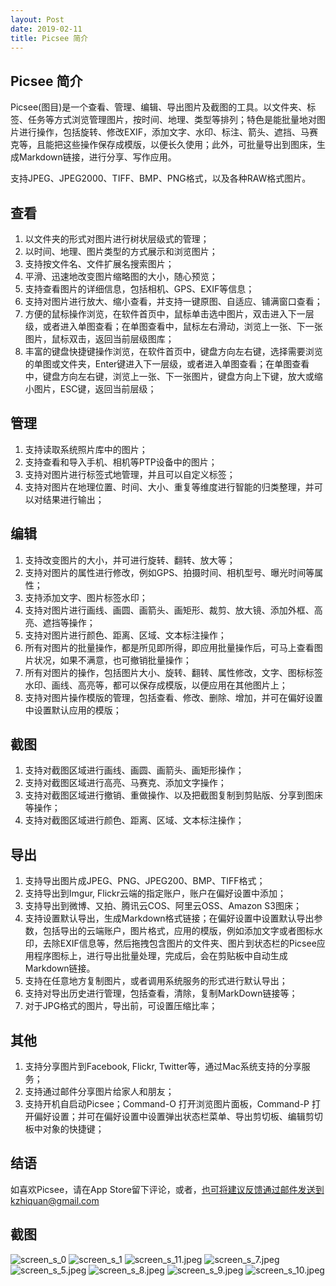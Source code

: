 ```yaml
---
layout: Post
date: 2019-02-11
title: Picsee 简介
---
```


## Picsee 简介
Picsee(图目)是一个查看、管理、编辑、导出图片及截图的工具。以文件夹、标签、任务等方式浏览管理图片，按时间、地理、类型等排列；特色是能批量地对图片进行操作，包括旋转、修改EXIF，添加文字、水印、标注、箭头、遮挡、马赛克等，且能把这些操作保存成模版，以便长久使用；此外，可批量导出到图床，生成Markdown链接，进行分享、写作应用。

支持JPEG、JPEG2000、TIFF、BMP、PNG格式，以及各种RAW格式图片。

## 查看
1. 以文件夹的形式对图片进行树状层级式的管理；
2. 以时间、地理、图片类型的方式展示和浏览图片；
3. 支持按文件名、文件扩展名搜索图片；
4. 平滑、迅速地改变图片缩略图的大小，随心预览；
5. 支持查看图片的详细信息，包括相机、GPS、EXIF等信息；
6. 支持对图片进行放大、缩小查看，并支持一键原图、自适应、铺满窗口查看；
7. 方便的鼠标操作浏览，在软件首页中，鼠标单击选中图片，双击进入下一层级，或者进入单图查看；在单图查看中，鼠标左右滑动，浏览上一张、下一张图片，鼠标双击，返回当前层级图库；
8. 丰富的键盘快捷键操作浏览，在软件首页中，键盘方向左右键，选择需要浏览的单图或文件夹，Enter键进入下一层级，或者进入单图查看；在单图查看中，键盘方向左右键，浏览上一张、下一张图片，键盘方向上下键，放大或缩小图片，ESC键，返回当前层级；

## 管理
1. 支持读取系统照片库中的图片；
2. 支持查看和导入手机、相机等PTP设备中的图片；
3. 支持对图片进行标签式地管理，并且可以自定义标签；
4. 支持对图片在地理位置、时间、大小、重复等维度进行智能的归类整理，并可以对结果进行输出；

## 编辑
1. 支持改变图片的大小，并可进行旋转、翻转、放大等；
2. 支持对图片的属性进行修改，例如GPS、拍摄时间、相机型号、曝光时间等属性；
3. 支持添加文字、图片标签水印；
4. 支持对图片进行画线、画圆、画箭头、画矩形、裁剪、放大镜、添加外框、高亮、遮挡等操作；
5. 支持对图片进行颜色、距离、区域、文本标注操作；
6. 所有对图片的批量操作，都是所见即所得，即应用批量操作后，可马上查看图片状况，如果不满意，也可撤销批量操作；
7. 所有对图片的操作，包括图片大小、旋转、翻转、属性修改，文字、图标标签水印、画线、高亮等，都可以保存成模版，以便应用在其他图片上；
8. 支持对图片操作模版的管理，包括查看、修改、删除、增加，并可在偏好设置中设置默认应用的模版；

## 截图
1. 支持对截图区域进行画线、画圆、画箭头、画矩形操作；
2. 支持对截图区域进行高亮、马赛克、添加文字操作；
3. 支持对截图区域进行撤销、重做操作、以及把截图复制到剪贴版、分享到图床等操作；
4. 支持对截图区域进行颜色、距离、区域、文本标注操作；

## 导出
1. 支持导出图片成JPEG、PNG、JPEG200、BMP、TIFF格式；
2. 支持导出到Imgur, Flickr云端的指定账户，账户在偏好设置中添加；
3. 支持导出到微博、又拍、腾讯云COS、阿里云OSS、Amazon S3图床；
4. 支持设置默认导出，生成Markdown格式链接；在偏好设置中设置默认导出参数，包括导出的云端账户，图片格式，应用的模版，例如添加文字或者图标水印，去除EXIF信息等，然后拖拽包含图片的文件夹、图片到状态栏的Picsee应用程序图标上，进行导出批量处理，完成后，会在剪贴板中自动生成Markdown链接。
5. 支持在任意地方复制图片，或者调用系统服务的形式进行默认导出；
6. 支持对导出历史进行管理，包括查看，清除，复制MarkDown链接等；
7. 对于JPG格式的图片，导出前，可设置压缩比率；

## 其他
1. 支持分享图片到Facebook, Flickr, Twitter等，通过Mac系统支持的分享服务；
2. 支持通过邮件分享图片给家人和朋友；
3. 支持开机自启动Picsee；Command-O 打开浏览图片面板，Command-P 打开偏好设置；并可在偏好设置中设置弹出状态栏菜单、导出剪切板、编辑剪切板中对象的快捷键；

## 结语
如喜欢Picsee，请在App Store留下评论，或者，也可将建议反馈通过邮件发送到kzhiquan@gmail.com

## 截图
![screen_s_0](https://i.imgur.com/zUPBZb3.jpg)
![screen_s_1](https://i.imgur.com/baDvBey.jpg)
![screen_s_11.jpeg](https://i.imgur.com/xHHWXPl.jpg)
![screen_s_7.jpeg](https://i.imgur.com/aj1EiP2.jpg)
![screen_s_5.jpeg](https://i.imgur.com/04QilfM.jpg)
![screen_s_8.jpeg](https://i.imgur.com/2fMudbP.jpg)
![screen_s_9.jpeg](https://i.imgur.com/8Kv4b3q.jpg)
![screen_s_10.jpeg](https://i.imgur.com/ACxDnea.jpg)